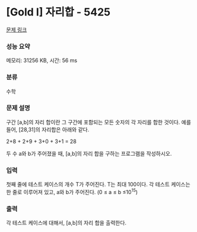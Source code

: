 # [Gold I] 자리합 - 5425 

[문제 링크](https://www.acmicpc.net/problem/5425) 

### 성능 요약

메모리: 31256 KB, 시간: 56 ms

### 분류

수학

### 문제 설명

<p>구간 [a,b]의 자리 합이란 그 구간에 포함되는 모든 숫자의 각 자리를 합한 것이다. 예를 들어, [28,31]의 자리합은 아래와 같다.</p>

<p>2+8 + 2+9 + 3+0 + 3+1 = 28</p>

<p>두 수 a와 b가 주어졌을 때, [a,b]의 자리 합을 구하는 프로그램을 작성하시오. </p>

### 입력 

 <p>첫째 줄에 테스트 케이스의 개수 T가 주어진다. T는 최대 100이다. 각 테스트 케이스는 한 줄로 이루어져 있고, a와 b가 주어진다. (0 ≤ a ≤ b ≤10<sup>15</sup>)</p>

### 출력 

 <p>각 테스트 케이스에 대해서, [a,b]의 자리 합을 출력한다.</p>

